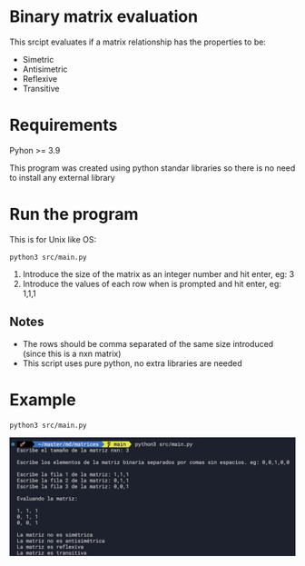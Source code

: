 # Binary matrix evaluation
This srcipt evaluates if a matrix relationship has the properties to be:
- Simetric
- Antisimetric
- Reflexive
- Transitive

# Requirements
Pyhon >= 3.9

This program was created using python standar libraries so there is no need to install any external library

# Run the program
This is for Unix like OS:
```python3
python3 src/main.py
```

1. Introduce the size of the matrix as an integer number and hit enter, eg: 3
2. Introduce the values of each row when is prompted and hit enter, eg: 1,1,1

## Notes
- The rows should be comma separated of the same size introduced (since this is a nxn matrix)
- This script uses pure python, no extra libraries are needed

# Example
```python3
python3 src/main.py
```
![run example](docs/example.jpg)